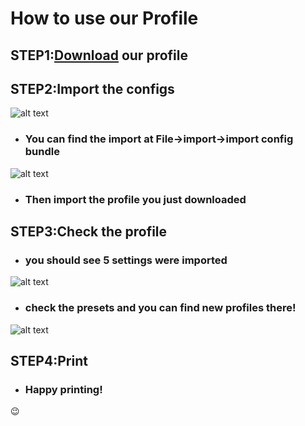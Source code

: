 # How to use our Profile
## STEP1:[Download](https://github.com/Prorifi3D-Official/Prorifi3D-Upgrades/tree/main/Original%20i3%20series%20Upgrade%20Kits/Slicer%20Profile/PrusaSlicer_config_Prorifi3D_bundle.ini) our profile

## STEP2:Import the configs
![alt text](https://github.com/Prorifi3D-Official/Prorifi3D-Upgrades/blob/main/Original%20i3%20series%20Upgrade%20Kits/Slicer%20Profile/src/pic1.png)
- ### You can find the import at File->import->import config bundle
![alt text](https://github.com/Prorifi3D-Official/Prorifi3D-Upgrades/blob/main/Original%20i3%20series%20Upgrade%20Kits/Slicer%20Profile/src/pic2.png)
- ### Then import the profile you just downloaded

## STEP3:Check the profile
- ### you should see 5 settings were imported
![alt text](https://github.com/Prorifi3D-Official/Prorifi3D-Upgrades/blob/main/Original%20i3%20series%20Upgrade%20Kits/Slicer%20Profile/src/pic3.png)
- ### check the presets and you can find new profiles there!
![alt text](https://github.com/Prorifi3D-Official/Prorifi3D-Upgrades/blob/main/Original%20i3%20series%20Upgrade%20Kits/Slicer%20Profile/src/pic4.png)
## STEP4:Print
- ### Happy printing!
:wink:
